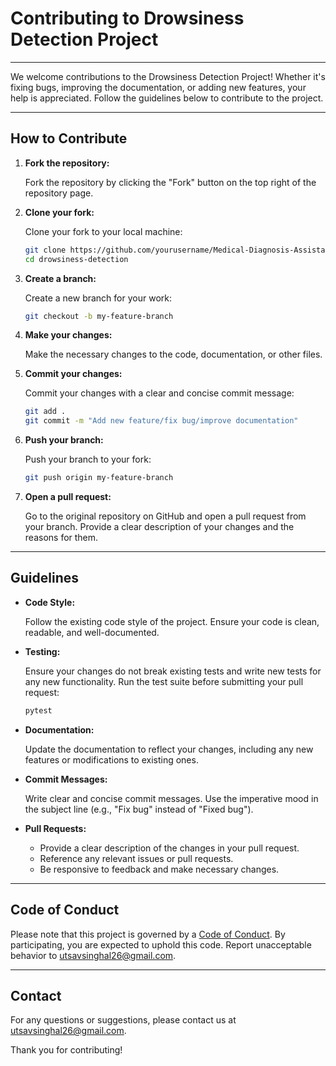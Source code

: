 # Contributing to Drowsiness Detection Project

---

We welcome contributions to the Drowsiness Detection Project! Whether it's fixing bugs, improving the documentation, or adding new features, your help is appreciated. Follow the guidelines below to contribute to the project.

---

## How to Contribute

1. **Fork the repository:**

   Fork the repository by clicking the "Fork" button on the top right of the repository page.

2. **Clone your fork:**

   Clone your fork to your local machine:

   ```sh
   git clone https://github.com/yourusername/Medical-Diagnosis-Assistance.git
   cd drowsiness-detection
   ```

3. **Create a branch:**

   Create a new branch for your work:

   ```sh
   git checkout -b my-feature-branch
   ```

4. **Make your changes:**

   Make the necessary changes to the code, documentation, or other files.

5. **Commit your changes:**

   Commit your changes with a clear and concise commit message:

   ```sh
   git add .
   git commit -m "Add new feature/fix bug/improve documentation"
   ```

6. **Push your branch:**

   Push your branch to your fork:

   ```sh
   git push origin my-feature-branch
   ```

7. **Open a pull request:**

   Go to the original repository on GitHub and open a pull request from your branch. Provide a clear description of your changes and the reasons for them.

---

## Guidelines

- **Code Style:**

  Follow the existing code style of the project. Ensure your code is clean, readable, and well-documented.

- **Testing:**

  Ensure your changes do not break existing tests and write new tests for any new functionality. Run the test suite before submitting your pull request:

  ```sh
  pytest
  ```

- **Documentation:**

  Update the documentation to reflect your changes, including any new features or modifications to existing ones.

- **Commit Messages:**

  Write clear and concise commit messages. Use the imperative mood in the subject line (e.g., "Fix bug" instead of "Fixed bug").

- **Pull Requests:**

  - Provide a clear description of the changes in your pull request.
  - Reference any relevant issues or pull requests.
  - Be responsive to feedback and make necessary changes.

---

## Code of Conduct

Please note that this project is governed by a [Code of Conduct](CODE_OF_CONDUCT.md). By participating, you are expected to uphold this code. Report unacceptable behavior to [utsavsinghal26@gmail.com](mailto:utsavsinghal26@gmail.com).

---

## Contact

For any questions or suggestions, please contact us at [utsavsinghal26@gmail.com](mailto:utsavsinghal26@gmail.com).

Thank you for contributing!
